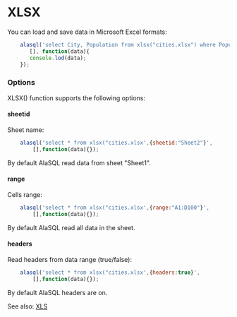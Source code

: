 # XLSX

You can load and save data in Microsoft Excel formats:

```js
    alasql('select City, Population from xlsx("cities.xlsx") where Population > 100000',
       [], function(data){
       console.lod(data);
    });
```

### Options
XLSX() function supports the following options:
#### sheetid
Sheet name:
```js
    alasql('select * from xlsx("cities.xlsx',{sheetid:"Sheet2"}',
        [],function(data){});
```
By default AlaSQL read data from sheet "Sheet1".

#### range
Cells range:
```js
    alasql('select * from xlsx("cities.xlsx',{range:"A1:D100"}',
        [],function(data){});
```
By default AlaSQL read all data in the sheet.

#### headers
Read headers from data range (true/false):
```js
    alasql('select * from xlsx("cities.xlsx',{headers:true}',
        [],function(data){});
```
By default AlaSQL headers are on.

See also: [XLS](Xls)